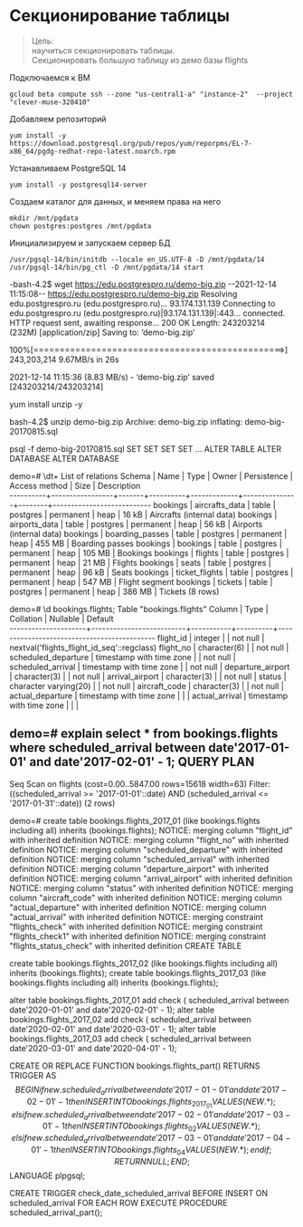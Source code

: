 # Секционирование таблицы
>Цель:  
>научиться секционировать таблицы.  
>Секционировать большую таблицу из демо базы flights

Подключаемся к ВМ  
```console
gcloud beta compute ssh --zone "us-central1-a" "instance-2"  --project "clever-muse-328410"
```
Добавляем репозиторий  
```console
yum install -y https://download.postgresql.org/pub/repos/yum/reporpms/EL-7-x86_64/pgdg-redhat-repo-latest.noarch.rpm
```
Устанавливаем PostgreSQL 14 
```console
yum install -y postgresql14-server
```
Создаем каталог для данных, и меняем права на него
```console
mkdir /mnt/pgdata
chown postgres:postgres /mnt/pgdata
```
Инициализируем и запускаем сервер БД  
```console
/usr/pgsql-14/bin/initdb --locale en_US.UTF-8 -D /mnt/pgdata/14
/usr/pgsql-14/bin/pg_ctl -D /mnt/pgdata/14 start
```

-bash-4.2$ wget https://edu.postgrespro.ru/demo-big.zip
--2021-12-14 11:15:08--  https://edu.postgrespro.ru/demo-big.zip
Resolving edu.postgrespro.ru (edu.postgrespro.ru)... 93.174.131.139
Connecting to edu.postgrespro.ru (edu.postgrespro.ru)|93.174.131.139|:443... connected.
HTTP request sent, awaiting response... 200 OK
Length: 243203214 (232M) [application/zip]
Saving to: ‘demo-big.zip’

100%[================================================>] 243,203,214 9.67MB/s   in 26s    

2021-12-14 11:15:36 (8.83 MB/s) - ‘demo-big.zip’ saved [243203214/243203214]

yum install unzip -y


bash-4.2$ unzip demo-big.zip 
Archive:  demo-big.zip
  inflating: demo-big-20170815.sql   
  
psql -f demo-big-20170815.sql 
SET
SET
SET
SET
...
ALTER TABLE
ALTER DATABASE
ALTER DATABASE

demo=# \dt+
                                                List of relations
  Schema  |      Name       | Type  |  Owner   | Persistence | Access method |  Size  |        Description        
----------+-----------------+-------+----------+-------------+---------------+--------+---------------------------
 bookings | aircrafts_data  | table | postgres | permanent   | heap          | 16 kB  | Aircrafts (internal data)
 bookings | airports_data   | table | postgres | permanent   | heap          | 56 kB  | Airports (internal data)
 bookings | boarding_passes | table | postgres | permanent   | heap          | 455 MB | Boarding passes
 bookings | bookings        | table | postgres | permanent   | heap          | 105 MB | Bookings
 bookings | flights         | table | postgres | permanent   | heap          | 21 MB  | Flights
 bookings | seats           | table | postgres | permanent   | heap          | 96 kB  | Seats
 bookings | ticket_flights  | table | postgres | permanent   | heap          | 547 MB | Flight segment
 bookings | tickets         | table | postgres | permanent   | heap          | 386 MB | Tickets
(8 rows)

demo=# \d bookings.flights;
                                              Table "bookings.flights"
       Column        |           Type           | Collation | Nullable |                  Default                   
---------------------+--------------------------+-----------+----------+--------------------------------------------
 flight_id           | integer                  |           | not null | nextval('flights_flight_id_seq'::regclass)
 flight_no           | character(6)             |           | not null | 
 scheduled_departure | timestamp with time zone |           | not null | 
 scheduled_arrival   | timestamp with time zone |           | not null | 
 departure_airport   | character(3)             |           | not null | 
 arrival_airport     | character(3)             |           | not null | 
 status              | character varying(20)    |           | not null | 
 aircraft_code       | character(3)             |           | not null | 
 actual_departure    | timestamp with time zone |           |          | 
 actual_arrival      | timestamp with time zone |           |          | 
 
 
 demo=# explain  select * from bookings.flights where scheduled_arrival between date'2017-01-01' and date'2017-02-01' - 1;
                                             QUERY PLAN                                              
-----------------------------------------------------------------------------------------------------
 Seq Scan on flights  (cost=0.00..5847.00 rows=15618 width=63)
   Filter: ((scheduled_arrival >= '2017-01-01'::date) AND (scheduled_arrival <= '2017-01-31'::date))
(2 rows)

demo=# create table bookings.flights_2017_01 (like bookings.flights including all) inherits (bookings.flights);
NOTICE:  merging column "flight_id" with inherited definition
NOTICE:  merging column "flight_no" with inherited definition
NOTICE:  merging column "scheduled_departure" with inherited definition
NOTICE:  merging column "scheduled_arrival" with inherited definition
NOTICE:  merging column "departure_airport" with inherited definition
NOTICE:  merging column "arrival_airport" with inherited definition
NOTICE:  merging column "status" with inherited definition
NOTICE:  merging column "aircraft_code" with inherited definition
NOTICE:  merging column "actual_departure" with inherited definition
NOTICE:  merging column "actual_arrival" with inherited definition
NOTICE:  merging constraint "flights_check" with inherited definition
NOTICE:  merging constraint "flights_check1" with inherited definition
NOTICE:  merging constraint "flights_status_check" with inherited definition
CREATE TABLE

create table bookings.flights_2017_02 (like bookings.flights including all) inherits (bookings.flights);
create table bookings.flights_2017_03 (like bookings.flights including all) inherits (bookings.flights);

alter table bookings.flights_2017_01 add check ( scheduled_arrival between date'2020-01-01' and date'2020-02-01' - 1);
alter table bookings.flights_2017_02 add check ( scheduled_arrival between date'2020-02-01' and date'2020-03-01' - 1);
alter table bookings.flights_2017_03 add check ( scheduled_arrival between date'2020-03-01' and date'2020-04-01' - 1);

CREATE OR REPLACE FUNCTION bookings.flights_part()
RETURNS TRIGGER AS $$
BEGIN
    if new.scheduled_arrival between date'2017-01-01' and date'2017-02-01' - 1 then
        INSERT INTO bookings.flights_2017_01 VALUES (NEW.*);
    elsif new.scheduled_arrival between date'2017-02-01' and date'2017-03-01' - 1 then
        INSERT INTO bookings.flights_02 VALUES (NEW.*);
    elsif new.scheduled_arrival between date'2017-03-01' and date'2017-04-01' - 1 then
        INSERT INTO bookings.flights_04 VALUES (NEW.*);
    end if;
    RETURN NULL;
END;
$$
LANGUAGE plpgsql;

CREATE TRIGGER check_date_scheduled_arrival
    BEFORE INSERT ON scheduled_arrival
    FOR EACH ROW EXECUTE PROCEDURE scheduled_arrival_part();




  
